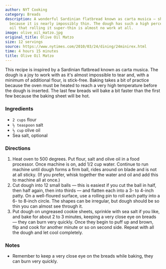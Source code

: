 ```yaml
---
author: NYT Cooking
category: Breads
description: A wonderful Sardinian flatbread known as carta musica — sheet music,
  because it is nearly impossibly thin. The dough has such a high percentage of olive
  oil that rolling it super-thin is almost no work at all.
image: olive_oil_matzo.jpg
original_title: Olive Oil Matzo
size: 12 servings
source: https://www.nytimes.com/2010/03/24/dining/24minirex.html
time: 4 hours 15 minutes
title: Olive Oil Matzo
---
```

This recipe is inspired by a Sardinian flatbread known as carta musica. The dough is a joy to work with as it's almost impossible to tear and, with a minimum of additional flour, is stick-free. Baking takes a bit of practice because the oven must be heated to reach a very high temperature before the dough is inserted. The last few breads will bake a bit faster than the first few because the baking sheet will be hot.

### Ingredients

* `2 cups` flour
* `½ teaspoon` salt
* `⅓ cup` olive oil
* Sea salt, optional

### Directions

1. Heat oven to 500 degrees. Put flour, salt and olive oil in a food processor. Once machine is on, add 1/2 cup water. Continue to run machine until dough forms a firm ball, rides around on blade and is not at all sticky. (If you prefer, whisk together the water and oil and add this to machine all at once.)
2. Cut dough into 12 small balls — this is easiest if you cut the ball in half, then half again, then into thirds — and flatten each into a 3- to 4-inch patty. On a well-floured surface, use a rolling pin to roll each patty into a 6- to 8-inch circle. The shapes can be irregular, but dough should be so thin you can almost see through it.
3. Put dough on ungreased cookie sheets, sprinkle with sea salt if you like, and bake for about 2 to 3 minutes, keeping a very close eye on breads — they can burn very quickly. Once they begin to puff up and brown, flip and cook for another minute or so on second side. Repeat with all the dough and let cool completely.

### Notes

- Remember to keep a very close eye on the breads while baking, they can burn very quickly.
